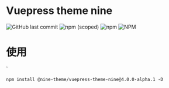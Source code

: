 # Vuepress theme nine 

![GitHub last commit](https://img.shields.io/github/last-commit/nine-theme/vuepress-theme-nine) 
![npm (scoped)](https://img.shields.io/npm/v/@nine-theme/vuepress-theme-nine) 
![npm](https://img.shields.io/npm/dt/@nine-theme/vuepress-theme-nine) 
![NPM](https://img.shields.io/npm/l/@nine-theme/vuepress-theme-nine)

# 使用
`
```shell script
npm install @nine-theme/vuepress-theme-nine@4.0.0-alpha.1 -D
```
